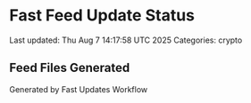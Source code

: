 # Fast Feed Update Status
Last updated: Thu Aug  7 14:17:58 UTC 2025
Categories: crypto

## Feed Files Generated

Generated by Fast Updates Workflow
